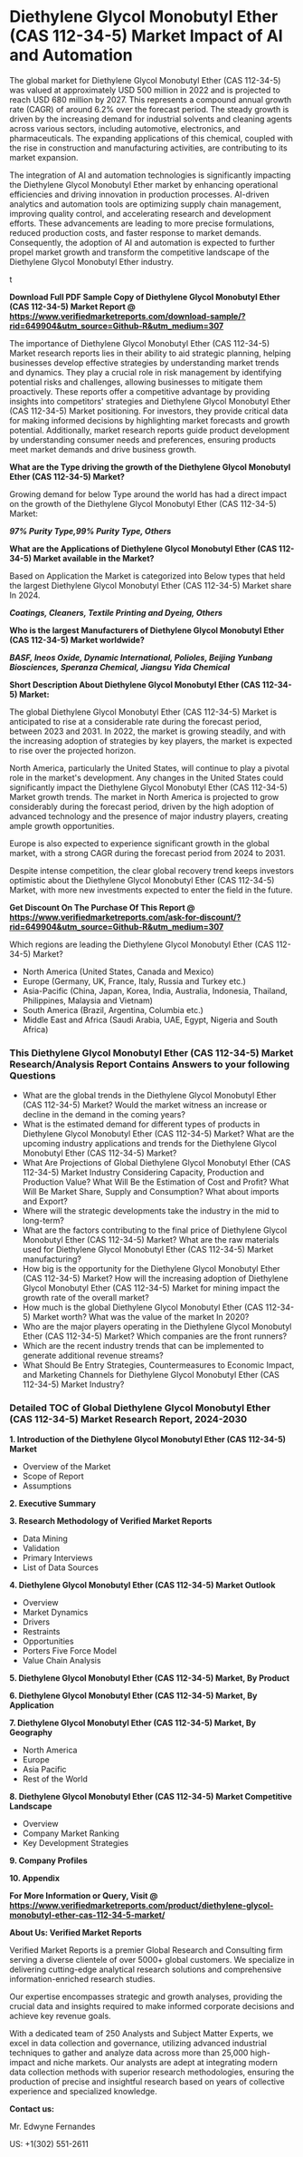 <meta name="title" content="Global Diethylene Glycol Monobutyl Ether (CAS 112-34-5) Market Impact of AI and Automation"><meta name="description" content="The global market for Diethylene Glycol Monobutyl Ether (CAS 112-34-5) was valued at approximately USD 500 million in 2022 and is projected to reach USD 680 million by"><meta name="title" content="Diethylene Glycol Monobutyl Ether (CAS 112-34-5) Market Size, Share, Scope, Trends, Growth, Opportunities, Analysis, Forecast"><h1>Diethylene Glycol Monobutyl Ether (CAS 112-34-5) Market Impact of AI and Automation</h1><p>The global market for Diethylene Glycol Monobutyl Ether (CAS 112-34-5) was valued at approximately USD 500 million in 2022 and is projected to reach USD 680 million by 2027. This represents a compound annual growth rate (CAGR) of around 6.2% over the forecast period. The steady growth is driven by the increasing demand for industrial solvents and cleaning agents across various sectors, including automotive, electronics, and pharmaceuticals. The expanding applications of this chemical, coupled with the rise in construction and manufacturing activities, are contributing to its market expansion.</p><p>The integration of AI and automation technologies is significantly impacting the Diethylene Glycol Monobutyl Ether market by enhancing operational efficiencies and driving innovation in production processes. AI-driven analytics and automation tools are optimizing supply chain management, improving quality control, and accelerating research and development efforts. These advancements are leading to more precise formulations, reduced production costs, and faster response to market demands. Consequently, the adoption of AI and automation is expected to further propel market growth and transform the competitive landscape of the Diethylene Glycol Monobutyl Ether industry.</p>t</p><p id="" class=""><strong>Download Full PDF Sample Copy of Diethylene Glycol Monobutyl Ether (CAS 112-34-5) Market Report @ <a href="https://www.verifiedmarketreports.com/download-sample/?rid=649904&utm_source=Github-R&utm_medium=307" target="_blank">https://www.verifiedmarketreports.com/download-sample/?rid=649904&utm_source=Github-R&utm_medium=307</a></strong></p><p>The importance of&nbsp;Diethylene Glycol Monobutyl Ether (CAS 112-34-5) Market research reports lies in their ability to aid strategic planning, helping businesses develop effective strategies by understanding market trends and dynamics. They play a crucial role in risk management by identifying potential risks and challenges, allowing businesses to mitigate them proactively. These reports offer a competitive advantage by providing insights into competitors' strategies and Diethylene Glycol Monobutyl Ether (CAS 112-34-5) Market positioning. For investors, they provide critical data for making informed decisions by highlighting market forecasts and growth potential. Additionally, market research reports guide product development by understanding consumer needs and preferences, ensuring products meet market demands and drive business growth.</p><p><strong>What are the&nbsp;Type driving the growth of the Diethylene Glycol Monobutyl Ether (CAS 112-34-5) Market?</strong></p><p id="" class="">Growing demand for below Type around the world has had a direct impact on the growth of the Diethylene Glycol Monobutyl Ether (CAS 112-34-5) Market:</p><em><strong>97% Purity Type,99% Purity Type, Others</strong></em></p><strong>What are the&nbsp;Applications&nbsp;of Diethylene Glycol Monobutyl Ether (CAS 112-34-5) Market available in the Market?</strong></p><p id="" class="">Based on Application the Market is categorized into Below types that held the largest Diethylene Glycol Monobutyl Ether (CAS 112-34-5) Market share In 2024.</p><em><strong>Coatings, Cleaners, Textile Printing and Dyeing, Others</strong></em></p><strong>Who is the largest Manufacturers of Diethylene Glycol Monobutyl Ether (CAS 112-34-5) Market worldwide?</strong></p><p><em><strong>BASF, Ineos Oxide, Dynamic International, Polioles, Beijing Yunbang Biosciences, Speranza Chemical, Jiangsu Yida Chemical</strong></em></p><p id="" class=""><strong>Short Description About Diethylene Glycol Monobutyl Ether (CAS 112-34-5) Market:</strong></p><p>The global Diethylene Glycol Monobutyl Ether (CAS 112-34-5) Market is anticipated to rise at a considerable rate during the forecast period, between 2023 and 2031. In 2022, the market is growing steadily, and with the increasing adoption of strategies by key players, the market is expected to rise over the projected horizon.</p><p>North America, particularly the United States, will continue to play a pivotal role in the market's development. Any changes in the United States could significantly impact the Diethylene Glycol Monobutyl Ether (CAS 112-34-5) Market growth trends. The market in North America is projected to grow considerably during the forecast period, driven by the high adoption of advanced technology and the presence of major industry players, creating ample growth opportunities.</p><p>Europe is also expected to experience significant growth in the global market, with a strong CAGR during the forecast period from 2024 to 2031.</p><p>Despite intense competition, the clear global recovery trend keeps investors optimistic about the Diethylene Glycol Monobutyl Ether (CAS 112-34-5) Market, with more new investments expected to enter the field in the future.</p><p id="" class=""><strong>Get Discount On The Purchase Of This Report @ <a href="https://www.verifiedmarketreports.com/ask-for-discount/?rid=649904&utm_source=Github-R&utm_medium=307" target="_blank">https://www.verifiedmarketreports.com/ask-for-discount/?rid=649904&utm_source=Github-R&utm_medium=307</a></strong></p>Which regions are leading the Diethylene Glycol Monobutyl Ether (CAS 112-34-5) Market?</p><ul><li>North America (United States, Canada and Mexico)</li><li>Europe (Germany, UK, France, Italy, Russia and Turkey etc.)</li><li>Asia-Pacific (China, Japan, Korea, India, Australia, Indonesia, Thailand, Philippines, Malaysia and Vietnam)</li><li>South America (Brazil, Argentina, Columbia etc.)</li><li>Middle East and Africa (Saudi Arabia, UAE, Egypt, Nigeria and South Africa)</li></ul><h3 id="" class="">This Diethylene Glycol Monobutyl Ether (CAS 112-34-5) Market Research/Analysis Report Contains Answers to your following Questions</h3><ul><li>What are the global trends in the Diethylene Glycol Monobutyl Ether (CAS 112-34-5) Market? Would the market witness an increase or decline in the demand in the coming years?</li><li>What is the estimated demand for different types of products in Diethylene Glycol Monobutyl Ether (CAS 112-34-5) Market? What are the upcoming industry applications and trends for the Diethylene Glycol Monobutyl Ether (CAS 112-34-5) Market?</li><li>What Are Projections of Global Diethylene Glycol Monobutyl Ether (CAS 112-34-5) Market Industry Considering Capacity, Production and Production Value? What Will Be the Estimation of Cost and Profit? What Will Be Market Share, Supply and Consumption? What about imports and Export?</li><li>Where will the strategic developments take the industry in the mid to long-term?</li><li>What are the factors contributing to the final price of Diethylene Glycol Monobutyl Ether (CAS 112-34-5) Market? What are the raw materials used for Diethylene Glycol Monobutyl Ether (CAS 112-34-5) Market manufacturing?</li><li>How big is the opportunity for the Diethylene Glycol Monobutyl Ether (CAS 112-34-5) Market? How will the increasing adoption of Diethylene Glycol Monobutyl Ether (CAS 112-34-5) Market for mining impact the growth rate of the overall market?</li><li>How much is the global Diethylene Glycol Monobutyl Ether (CAS 112-34-5) Market worth? What was the value of the market In 2020?</li><li>Who are the major players operating in the Diethylene Glycol Monobutyl Ether (CAS 112-34-5) Market? Which companies are the front runners?</li><li>Which are the recent industry trends that can be implemented to generate additional revenue streams?</li><li>What Should Be Entry Strategies, Countermeasures to Economic Impact, and Marketing Channels for Diethylene Glycol Monobutyl Ether (CAS 112-34-5) Market Industry?</li></ul><h3 id="" class="">Detailed TOC of Global Diethylene Glycol Monobutyl Ether (CAS 112-34-5) Market Research Report, 2024-2030</h3><p id="" class=""><strong>1. Introduction of the Diethylene Glycol Monobutyl Ether (CAS 112-34-5) Market</strong></p><ul><li>Overview of the Market</li><li>Scope of Report</li><li>Assumptions</li></ul><p id="" class=""><strong>2. Executive Summary</strong></p><p id="" class=""><strong>3. Research Methodology of Verified Market Reports</strong></p><ul><li>Data Mining</li><li>Validation</li><li>Primary Interviews</li><li>List of Data Sources</li></ul><p id="" class=""><strong>4. Diethylene Glycol Monobutyl Ether (CAS 112-34-5) Market Outlook</strong></p><ul><li>Overview</li><li>Market Dynamics</li><li>Drivers</li><li>Restraints</li><li>Opportunities</li><li>Porters Five Force Model</li><li>Value Chain Analysis</li></ul><p id="" class=""><strong>5. Diethylene Glycol Monobutyl Ether (CAS 112-34-5) Market, By Product</strong></p><p id="" class=""><strong>6. Diethylene Glycol Monobutyl Ether (CAS 112-34-5) Market, By Application</strong></p><p id="" class=""><strong>7. Diethylene Glycol Monobutyl Ether (CAS 112-34-5) Market, By Geography</strong></p><ul><li>North America</li><li>Europe</li><li>Asia Pacific</li><li>Rest of the World</li></ul><p id="" class=""><strong>8. Diethylene Glycol Monobutyl Ether (CAS 112-34-5) Market Competitive Landscape</strong></p><ul><li>Overview</li><li>Company Market Ranking</li><li>Key Development Strategies</li></ul><p id="" class=""><strong>9. Company Profiles</strong></p><p id="" class=""><strong>10. Appendix</strong></p><p id="" class=""><strong>For More Information or Query, Visit @ <a href="https://www.verifiedmarketreports.com/product/diethylene-glycol-monobutyl-ether-cas-112-34-5-market/" target="_blank">https://www.verifiedmarketreports.com/product/diethylene-glycol-monobutyl-ether-cas-112-34-5-market/</a></strong></p><p id="" class=""><strong>About Us: Verified Market Reports</strong></p><p id="" class="">Verified Market Reports is a premier Global Research and Consulting firm serving a diverse clientele of over 5000+ global customers. We specialize in delivering cutting-edge analytical research solutions and comprehensive information-enriched research studies.</p><p id="" class="">Our expertise encompasses strategic and growth analyses, providing the crucial data and insights required to make informed corporate decisions and achieve key revenue goals.</p><p id="" class="">With a dedicated team of 250 Analysts and Subject Matter Experts, we excel in data collection and governance, utilizing advanced industrial techniques to gather and analyze data across more than 25,000 high-impact and niche markets. Our analysts are adept at integrating modern data collection methods with superior research methodologies, ensuring the production of precise and insightful research based on years of collective experience and specialized knowledge.</p><p id="" class=""><strong>Contact us:</strong></p><p id="" class="">Mr. Edwyne Fernandes</p><p id="" class="">US: +1(302) 551-2611</p>